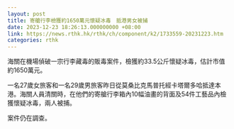```yaml
---
layout: post
title: 寄艙行李檢獲約1650萬元懷疑冰毒　抵港男女被捕
date: 2023-12-23 18:26:13.000000000 +08:00
link: https://news.rthk.hk/rthk/ch/component/k2/1733559-20231223.htm
categories: rthk
---
```


海關在機場偵破一宗行李藏毒的販毒案件，檢獲約33.5公斤懷疑冰毒，估計市值約1650萬元。

一名27歲女旅客和一名29歲男旅客昨日從莫桑比克馬普托經卡塔爾多哈抵達本港。海關人員清關時，在他們的寄艙行李箱內10幅油畫的背面及54件工藝品內檢獲懷疑冰毒，兩人被捕。

案件仍在調查。
